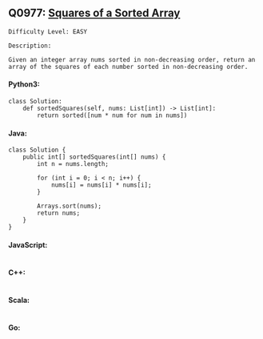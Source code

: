 ## Q0977: [Squares of a Sorted Array](https://leetcode.com/problems/squares-of-a-sorted-array/)

```
Difficulty Level: EASY
```

```
Description:

Given an integer array nums sorted in non-decreasing order, return an array of the squares of each number sorted in non-decreasing order.
```

#### Python3:

```
class Solution:
    def sortedSquares(self, nums: List[int]) -> List[int]:
        return sorted([num * num for num in nums])
```

#### Java:

```
class Solution {
    public int[] sortedSquares(int[] nums) {
        int n = nums.length;

        for (int i = 0; i < n; i++) {
            nums[i] = nums[i] * nums[i];
        }

        Arrays.sort(nums);
        return nums;
    }
}
```

#### JavaScript:

```

```

#### C++:

```

```

#### Scala:

```

```

#### Go:

```

```